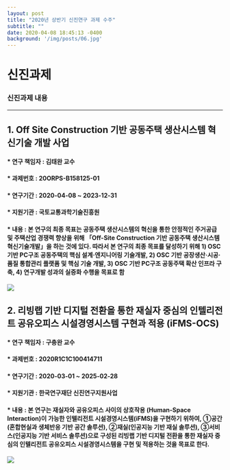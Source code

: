 ```yaml
---
layout: post
title: "2020년 상반기 신진연구 과제 수주"
subtitle: ""
date: 2020-04-08 18:45:13 -0400
background: '/img/posts/06.jpg'
---
```


# 신진과제

### 신진과제 내용 
---
 
## 1. Off Site Construction 기반 공동주택 생산시스템 혁신기술 개발 사업 ##
#### * 연구 책임자 : 김태완 교수 ####
#### * 과제번호 : 20ORPS-B158125-01 ####
#### * 연구기간 : 2020-04-08 ~ 2023-12-31 #### 
#### * 지원기관 : 국토교통과학기술진흥원 #### 
#### * 내용 : 본 연구의 최종 목표는 공동주택 생산시스템의 혁신을 통한 안정적인 주거공급 및 주택산업 경쟁력 향상을 위해 「Off-Site Construction 기반 공동주택 생산시스템 혁신기술개발」을 하는 것에 있다. 따라서 본 연구의 최종 목표를 달성하기 위해 1) OSC 기반 PC구조 공동주택의 핵심 설계·엔지니어링 기술개발, 2) OSC 기반 공장생산·시공·품질 통합관리 플랫폼 및 핵심 기술 개발, 3) OSC 기반 PC구조 공동주택 확산 인프라 구축, 4) 연구개발 성과의 실증화 수행을 목표로 함 #### 

<img class="img-fluid" src="https://images.unsplash.com/photo-1471679984494-b1491dff4144?ixlib=rb-1.2.1&ixid=eyJhcHBfaWQiOjEyMDd9&auto=format&fit=crop&w=1350&q=80">
                  

## 2. 리빙랩 기반 디지털 전환을 통한 재실자 중심의 인텔리전트 공유오피스 시설경영시스템 구현과 적용 (iFMS-OCS) ## 
#### * 연구 책임자 : 구충완 교수
#### * 과제번호 : 2020R1C1C100414711
#### * 연구기간 : 2020-03-01 ~ 2025-02-28
#### * 지원기관 : 한국연구재단 신진연구지원사업
#### * 내용 : 본 연구는 재실자와 공유오피스 사이의 상호작용 (Human-Space Interaction)이 가능한 인텔리전트 시설경영시스템(iFMS)을 구현하기 위하여, ①공간(혼합현실과 생체반응 기반 공간 솔루션), ②재실(인공지능 기반 재실 솔루션), ③서비스(인공지능 기반 서비스 솔루션)으로 구성된 리빙랩 기반 디지털 전환을 통한 재실자 중심의 인텔리전트 공유오피스 시설경영시스템을 구현 및 적용하는 것을 목표로 한다.

<img class="img-fluid" src="https://images.unsplash.com/photo-1532102235608-dc8fc689c9ab?ixlib=rb-1.2.1&auto=format&fit=crop&w=1350&q=80">
          
